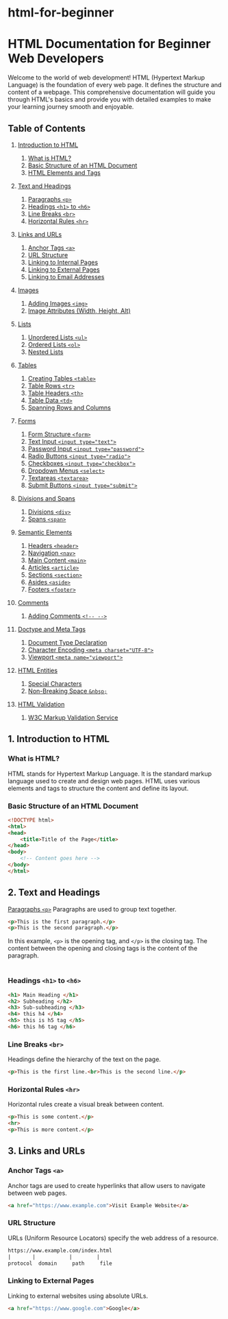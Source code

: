# html-for-beginner
# HTML Documentation for Beginner Web Developers

Welcome to the world of web development! HTML (Hypertext Markup Language) is the foundation of every web page. It defines the structure and content of a webpage. This comprehensive documentation will guide you through HTML's basics and provide you with detailed examples to make your learning journey smooth and enjoyable.

## Table of Contents

1. [Introduction to HTML](#introduction-to-html)
   1. [What is HTML?](#what-is-html)
   2. [Basic Structure of an HTML Document](#basic-structure-of-an-html-document)
   3. [HTML Elements and Tags](#html-elements-and-tags)

2. [Text and Headings](#text-and-headings)
   1. [Paragraphs `<p>`](#paragraphs-p)
   2. [Headings `<h1>` to `<h6>`](#headings-h1-to-h6)
   3. [Line Breaks `<br>`](#line-breaks-br)
   4. [Horizontal Rules `<hr>`](#horizontal-rules-hr)

3. [Links and URLs](#links-and-urls)
   1. [Anchor Tags `<a>`](#anchor-tags-a)
   2. [URL Structure](#url-structure)
   3. [Linking to Internal Pages](#linking-to-internal-pages)
   4. [Linking to External Pages](#linking-to-external-pages)
   5. [Linking to Email Addresses](#linking-to-email-addresses)

4. [Images](#images)
   1. [Adding Images `<img>`](#adding-images-img)
   2. [Image Attributes (Width, Height, Alt)](#image-attributes-width-height-alt)

5. [Lists](#lists)
   1. [Unordered Lists `<ul>`](#unordered-lists-ul)
   2. [Ordered Lists `<ol>`](#ordered-lists-ol)
   3. [Nested Lists](#nested-lists)

6. [Tables](#tables)
   1. [Creating Tables `<table>`](#creating-tables-table)
   2. [Table Rows `<tr>`](#table-rows-tr)
   3. [Table Headers `<th>`](#table-headers-th)
   4. [Table Data `<td>`](#table-data-td)
   5. [Spanning Rows and Columns](#spanning-rows-and-columns)

7. [Forms](#forms)
   1. [Form Structure `<form>`](#form-structure-form)
   2. [Text Input `<input type="text">`](#text-input-input-type"text")
   3. [Password Input `<input type="password">`](#password-input-input-typepassword)
   4. [Radio Buttons `<input type="radio">`](#radio-buttons-input-typeradio)
   5. [Checkboxes `<input type="checkbox">`](#checkboxes-input-typecheckbox)
   6. [Dropdown Menus `<select>`](#dropdown-menus-select)
   7. [Textareas `<textarea>`](#textareas-textarea)
   8. [Submit Buttons `<input type="submit">`](#submit-buttons-input-typesubmit)

8. [Divisions and Spans](#divisions-and-spans)
   1. [Divisions `<div>`](#divisions-div)
   2. [Spans `<span>`](#spans-span)

9. [Semantic Elements](#semantic-elements)
   1. [Headers `<header>`](#headers-header)
   2. [Navigation `<nav>`](#navigation-nav)
   3. [Main Content `<main>`](#main-content-main)
   4. [Articles `<article>`](#articles-article)
   5. [Sections `<section>`](#sections-section)
   6. [Asides `<aside>`](#asides-aside)
   7. [Footers `<footer>`](#footers-footer)

10. [Comments](#comments)
    1. [Adding Comments `<!-- -->`](#adding-comments-)

11. [Doctype and Meta Tags](#doctype-and-meta-tags)
    1. [Document Type Declaration](#document-type-declaration)
    2. [Character Encoding `<meta charset="UTF-8">`](#character-encoding-meta-charsetutf-8)
    3. [Viewport `<meta name="viewport">`](#viewport-meta-nameviewport)

12. [HTML Entities](#html-entities)
    1. [Special Characters](#special-characters)
    2. [Non-Breaking Space `&nbsp;`](#non-breaking-space-nbsp)

13. [HTML Validation](#html-validation)
    1. [W3C Markup Validation Service](#w3c-markup-validation-service)

## 1. Introduction to HTML

### What is HTML?

HTML stands for Hypertext Markup Language. It is the standard markup language used to create and design web pages. HTML uses various elements and tags to structure the content and define its layout.

### Basic Structure of an HTML Document

```html
<!DOCTYPE html>
<html>
<head>
    <title>Title of the Page</title>
</head>
<body>
    <!-- Content goes here -->
</body>
</html>
```
## 2. Text and Headings

[Paragraphs `<p>`](#paragraphs-p)
Paragraphs are used to group text together.

```html
<p>This is the first paragraph.</p>
<p>This is the second paragraph.</p>
```
In this example, `<p>` is the opening tag, and `</p>` is the closing tag. The content between the opening and closing tags is the content of the paragraph. <br>
<br>
### Headings `<h1>` to `<h6>`
```html
<h1> Main Heading </h1>
<h2> Subheading </h2>
<h3> Sub-subheading </h3>
<h4> this h4 </h4>
<h5> this is h5 tag </h5>
<h6> this h6 tag </h6>
```
### Line Breaks `<br>` <br>
Headings define the hierarchy of the text on the page.
```html
<p>This is the first line.<br>This is the second line.</p>

```
### Horizontal Rules `<hr>`
Horizontal rules create a visual break between content.
```html
<p>This is some content.</p>
<hr>
<p>This is more content.</p>

```
## 3. Links and URLs
### Anchor Tags `<a>`
Anchor tags are used to create hyperlinks that allow users to navigate between web pages.
```html
<a href="https://www.example.com">Visit Example Website</a>

```
### URL Structure
URLs (Uniform Resource Locators) specify the web address of a resource.
```html
https://www.example.com/index.html
|       |           |        |
protocol  domain     path     file
```
### Linking to External Pages
Linking to external websites using absolute URLs.
```html
<a href="https://www.google.com">Google</a>
```

